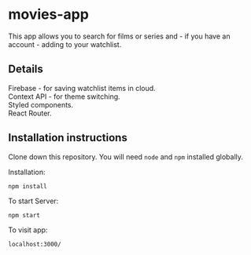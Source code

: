 # movies-app
This app allows you to search for films or series and - if you have an account - adding to your watchlist.
## Details
Firebase - for saving watchlist items in cloud.<br>
Context API - for theme switching.<br>
Styled components.<br>
React Router.

## Installation instructions 

Clone down this repository. You will need `node` and `npm` installed globally.  

Installation:

`npm install`  
  

To start Server:

`npm start`  

To visit app:

`localhost:3000/` 